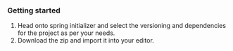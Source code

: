 
### Getting started

1. Head onto spring initializer and select the versioning and dependencies for the project as per your needs.
2. Download the zip and import it into your editor.

